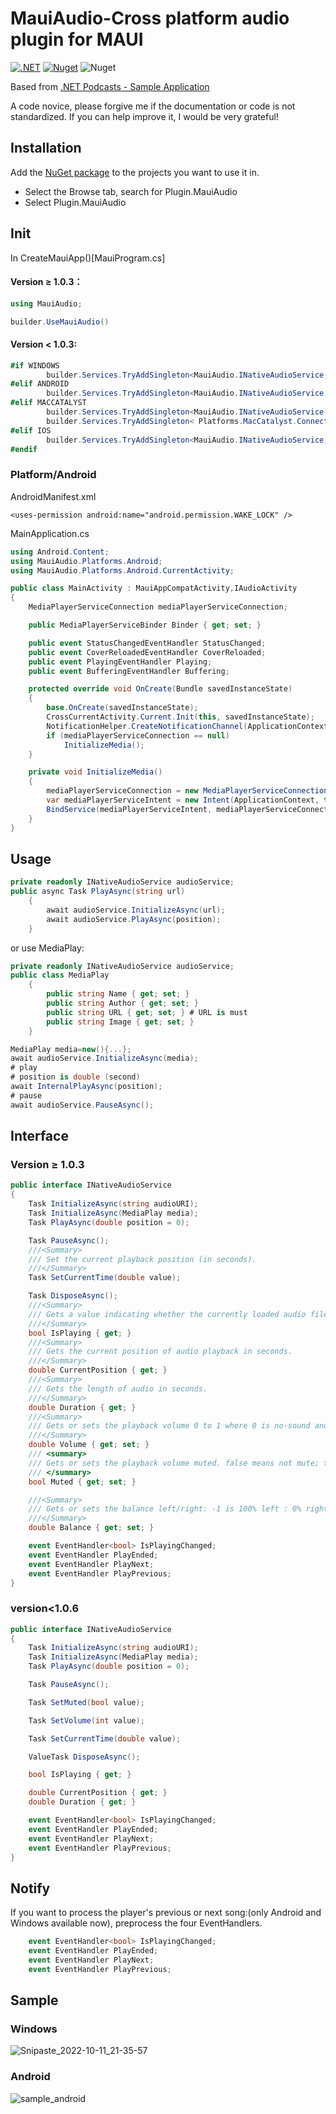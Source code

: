 # MauiAudio-Cross platform audio plugin for MAUI

[![.NET](https://github.com/BeautifulPilgrim/MauiAudio/actions/workflows/dotnet.yml/badge.svg)](https://github.com/BeautifulPilgrim/MauiAudio/actions/workflows/dotnet.yml) [![Nuget](https://img.shields.io/nuget/v/Plugin.MauiAudio)](https://www.nuget.org/packages/Plugin.MauiAudio/) ![Nuget](https://img.shields.io/nuget/dt/Plugin.MauiAudio)

Based from [.NET Podcasts - Sample Application](https://github.com/microsoft/dotnet-podcasts#net-podcasts---sample-application)

A code novice, please forgive me if the documentation or code is not standardized. If you can help improve it, I would be very grateful!

## Installation

Add the [NuGet package](https://www.nuget.org/packages/Plugin.MauiAudio/) to the projects you want to use it in.

- Select the Browse tab, search for Plugin.MauiAudio
- Select Plugin.MauiAudio

## Init
In CreateMauiApp()[MauiProgram.cs]

#### Version ≥ 1.0.3：

```c#
using MauiAudio;

builder.UseMauiAudio()
```
#### Version < 1.0.3:

```c#
#if WINDOWS
        builder.Services.TryAddSingleton<MauiAudio.INativeAudioService, MauiAudio.Platforms.Windows.NativeAudioService>();
#elif ANDROID
        builder.Services.TryAddSingleton<MauiAudio.INativeAudioService, MauiAudio.Platforms.Android.NativeAudioService>();
#elif MACCATALYST
        builder.Services.TryAddSingleton<MauiAudio.INativeAudioService, MauiAudio.Platforms.MacCatalyst.NativeAudioService>();
        builder.Services.TryAddSingleton< Platforms.MacCatalyst.ConnectivityService>();
#elif IOS
        builder.Services.TryAddSingleton<MauiAudio.INativeAudioService, MauiAudio.Platforms.iOS.NativeAudioService>();
#endif
```

### Platform/Android

AndroidManifest.xml

```
<uses-permission android:name="android.permission.WAKE_LOCK" />
```

MainApplication.cs

```c#
using Android.Content;
using MauiAudio.Platforms.Android;
using MauiAudio.Platforms.Android.CurrentActivity;

public class MainActivity : MauiAppCompatActivity,IAudioActivity
{
    MediaPlayerServiceConnection mediaPlayerServiceConnection;

    public MediaPlayerServiceBinder Binder { get; set; }

    public event StatusChangedEventHandler StatusChanged;
    public event CoverReloadedEventHandler CoverReloaded;
    public event PlayingEventHandler Playing;
    public event BufferingEventHandler Buffering;

    protected override void OnCreate(Bundle savedInstanceState)
    {
        base.OnCreate(savedInstanceState);
        CrossCurrentActivity.Current.Init(this, savedInstanceState);
        NotificationHelper.CreateNotificationChannel(ApplicationContext);
        if (mediaPlayerServiceConnection == null)
            InitializeMedia();
    }

    private void InitializeMedia()
    {
        mediaPlayerServiceConnection = new MediaPlayerServiceConnection(this);
        var mediaPlayerServiceIntent = new Intent(ApplicationContext, typeof(MediaPlayerService));
        BindService(mediaPlayerServiceIntent, mediaPlayerServiceConnection, Bind.AutoCreate);
    }
}
```
## Usage

```c#
private readonly INativeAudioService audioService;
public async Task PlayAsync(string url)
    {
        await audioService.InitializeAsync(url);
        await audioService.PlayAsync(position);
    }
```

or use MediaPlay:

```c#
private readonly INativeAudioService audioService;
public class MediaPlay
    {
        public string Name { get; set; }
        public string Author { get; set; }
        public string URL { get; set; } # URL is must
        public string Image { get; set; }
    }

MediaPlay media=new(){...};
await audioService.InitializeAsync(media);
# play 
# position is double (second)
await InternalPlayAsync(position);
# pause
await audioService.PauseAsync();
```

## Interface

### Version ≥ 1.0.3

```c#
public interface INativeAudioService
{
    Task InitializeAsync(string audioURI);
    Task InitializeAsync(MediaPlay media);
    Task PlayAsync(double position = 0);

    Task PauseAsync();
    ///<Summary>
    /// Set the current playback position (in seconds).
    ///</Summary>
    Task SetCurrentTime(double value);

    Task DisposeAsync();
    ///<Summary>
    /// Gets a value indicating whether the currently loaded audio file is playing.
    ///</Summary>
    bool IsPlaying { get; }
    ///<Summary>
    /// Gets the current position of audio playback in seconds.
    ///</Summary>
    double CurrentPosition { get; }
    ///<Summary>
    /// Gets the length of audio in seconds.
    ///</Summary>
    double Duration { get; }
    ///<Summary>
    /// Gets or sets the playback volume 0 to 1 where 0 is no-sound and 1 is full volume.
    ///</Summary>
    double Volume { get; set; }
    /// <summary>
    /// Gets or sets the playback volume muted. false means not mute; true means mute.
    /// </summary>
    bool Muted { get; set; }

    ///<Summary>
    /// Gets or sets the balance left/right: -1 is 100% left : 0% right, 1 is 100% right : 0% left, 0 is equal volume left/right.
    ///</Summary>
    double Balance { get; set; }

    event EventHandler<bool> IsPlayingChanged;
    event EventHandler PlayEnded;
    event EventHandler PlayNext;
    event EventHandler PlayPrevious;
}
```



### version<1.0.6

```c#
public interface INativeAudioService
{
    Task InitializeAsync(string audioURI);
    Task InitializeAsync(MediaPlay media);
    Task PlayAsync(double position = 0);

    Task PauseAsync();

    Task SetMuted(bool value);

    Task SetVolume(int value);

    Task SetCurrentTime(double value);

    ValueTask DisposeAsync();

    bool IsPlaying { get; }

    double CurrentPosition { get; }
    double Duration { get; }

    event EventHandler<bool> IsPlayingChanged;
    event EventHandler PlayEnded;
    event EventHandler PlayNext;
    event EventHandler PlayPrevious;
}
```

## Notify

If you want to process the player's previous or next song:(only Android and Windows available now), preprocess the four EventHandlers.

```c#
    event EventHandler<bool> IsPlayingChanged;
    event EventHandler PlayEnded;
    event EventHandler PlayNext;
    event EventHandler PlayPrevious;
```

## Sample

### Windows

![Snipaste_2022-10-11_21-35-57](https://github.com/BeautifulPilgrim/MauiAudio/raw/master/README.assets/Snipaste_2022-10-11_21-35-57.png)

### Android

![sample_android](https://github.com/BeautifulPilgrim/MauiAudio/raw/master/README.assets/sample_android.jpg)
